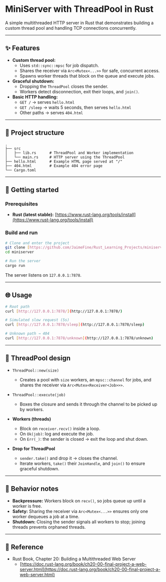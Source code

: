 # MiniServer with ThreadPool in Rust

A simple multithreaded HTTP server in Rust that demonstrates building a custom thread pool and handling TCP connections concurrently.

---

## ✨ Features

* **Custom thread pool:**
    * Uses `std::sync::mpsc` for job dispatch.
    * Shares the receiver via `Arc<Mutex<...>>` for safe, concurrent access.
    * Spawns worker threads that block on the queue and execute jobs.
* **Graceful shutdown:**
    * Dropping the `ThreadPool` closes the sender.
    * Workers detect disconnection, exit their loops, and `join()`.
* **Basic HTTP handling:**
    * `GET /` → serves `hello.html`
    * `GET /sleep` → waits 5 seconds, then serves `hello.html`
    * Other paths → serves `404.html`

---

## 📂 Project structure

```text
.
├── src
│   ├── lib.rs      # ThreadPool and Worker implementation
│   └── main.rs     # HTTP server using the ThreadPool
├── hello.html      # Example HTML page served at "/"
├── 404.html        # Example 404 error page
└── Cargo.toml
```

-----

## 🚀 Getting started

### Prerequisites

  * **Rust (latest stable):** [https://www.rust-lang.org/tools/install](https://www.rust-lang.org/tools/install)

### Build and run

```bash
# Clone and enter the project
git clone [https://github.com/JaimeFine/Rust_Learning_Projects/miniserver.git](https://github.com/JaimeFine/Rust_Learning_Projects/miniserver.git)
cd miniserver

# Run the server
cargo run
```

The server listens on `127.0.0.1:7878`.

-----

## 🌐 Usage

```bash
# Root path
curl [http://127.0.0.1:7878/](http://127.0.0.1:7878/)

# Simulated slow request (5s)
curl [http://127.0.0.1:7878/sleep](http://127.0.0.1:7878/sleep)

# Unknown path → 404
curl [http://127.0.0.1:7878/unknown](http://127.0.0.1:7878/unknown)
```

-----

## 🧵 ThreadPool design

  * `ThreadPool::new(size)`

      * Creates a pool with `size` workers, an `mpsc::channel` for jobs, and shares the receiver via `Arc<Mutex<Receiver<Job>>>`.

  * `ThreadPool::execute(job)`

      * Boxes the closure and sends it through the channel to be picked up by workers.

  * **Workers (threads)**

      * Block on `receiver.recv()` inside a loop.
      * On `Ok(job)`: log and execute the job.
      * On `Err(_)`: the sender is closed → exit the loop and shut down.

  * **Drop for ThreadPool**

      * `sender.take()` and drop it → closes the channel.
      * Iterate workers, `take()` their `JoinHandle`, and `join()` to ensure graceful shutdown.

-----

## 🧪 Behavior notes

  * **Backpressure:** Workers block on `recv()`, so jobs queue up until a worker is free.
  * **Safety:** Sharing the receiver via `Arc<Mutex<...>>` ensures only one worker dequeues a job at a time.
  * **Shutdown:** Closing the sender signals all workers to stop; joining threads prevents orphaned threads.

-----

## 📖 Reference

  * Rust Book, Chapter 20: Building a Multithreaded Web Server
      * [https://doc.rust-lang.org/book/ch20-00-final-project-a-web-server.html](https://doc.rust-lang.org/book/ch20-00-final-project-a-web-server.html)